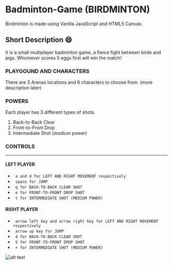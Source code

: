 # Badminton-Game (BIRDMINTON)
Birdminton is made using Vanilla JavaScript and HTML5 Canvas.  



## Short Description :smile:
It is a small multiplayer badminton game, a fierce fight between birds and pigs. Whomever scores 5 eggs first will win the match!


### PLAYGOUND AND CHARACTERS
There are 3 Arenas locations and 6 characters to choose from. (more description later)



### POWERS
Each player has 3 different types of shots. 

1. Back-to-Back Clear
2. Front-to-Front Drop
3. Intermediate Shot (modium power)

### CONTROLS

---
#### LEFT PLAYER
- ``` a and d for LEFT AND RIGHT MOVEMENT respectively``` 
- ``` space for JUMP```  
- ``` q for BACK-TO-BACK CLEAR SHOT```  
- ``` e for FRONT-TO-FRONT DROP SHOT```  
- ``` t for INTERMEDIATE SHOT (MEDIUM POWER)```  


#### RIGHT PLAYER
- ``` arrow left key and arrow right key for LEFT AND RIGHT MOVEMENT respectively```  
- ``` arrow up key for JUMP```  
- ``` 4 for BACK-TO-BACK CLEAR SHOT```  
- ``` 5 for FRONT-TO-FRONT DROP SHOT```  
- ``` + for INTERMEDIATE SHOT (MEDIUM POWER)```      

   
   
![alt text](https://raw.githubusercontent.com/ayush-lab/Badminton-Game/master/Images/game_ss.png)



